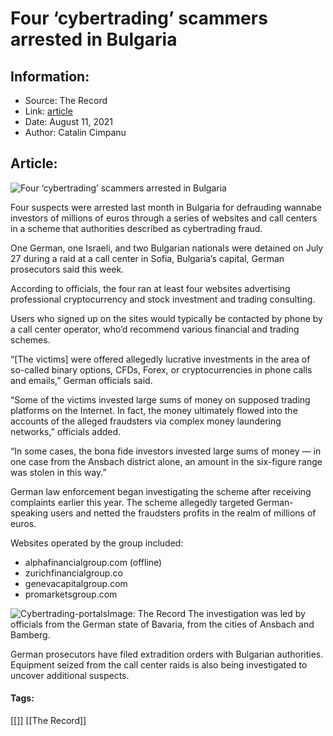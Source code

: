 # Four ‘cybertrading’ scammers arrested in Bulgaria
### 

## Information:
+ Source: The Record
+ Link: [article](https://therecord.media/four-cybertrading-scammers-arrested-in-bulgaria/)
+ Date: August 11, 2021
+ Author: Catalin Cimpanu


## Article:
![Four ‘cybertrading’ scammers arrested in Bulgaria](https://therecord.media/wp-content/uploads/2021/08/stocks.jpg)

Four suspects were arrested last month in Bulgaria for defrauding wannabe investors of millions of euros through a series of websites and call centers in a scheme that authorities described as cybertrading fraud.


One German, one Israeli, and two Bulgarian nationals were detained on July 27 during a raid at a call center in Sofia, Bulgaria’s capital, German prosecutors said this week.


According to officials, the four ran at least four websites advertising professional cryptocurrency and stock investment and trading consulting.


Users who signed up on the sites would typically be contacted by phone by a call center operator, who’d recommend various financial and trading schemes.


“[The victims] were offered allegedly lucrative investments in the area of ​​so-called binary options, CFDs, Forex, or cryptocurrencies in phone calls and emails,” German officials said.


“Some of the victims invested large sums of money on supposed trading platforms on the Internet. In fact, the money ultimately flowed into the accounts of the alleged fraudsters via complex money laundering networks,” officials added.


“In some cases, the bona fide investors invested large sums of money — in one case from the Ansbach district alone, an amount in the six-figure range was stolen in this way.”


German law enforcement began investigating the scheme after receiving complaints earlier this year. The scheme allegedly targeted German-speaking users and netted the fraudsters profits in the realm of millions of euros.


Websites operated by the group included:


* alphafinancialgroup.com (offline)
* zurichfinancialgroup.co
* genevacapitalgroup.com
* promarketsgroup.com


![Cybertrading-portals](https://www-therecord.recfut.com/wp-content/uploads/2021/08/Cybertrading-portals-808x1024.jpg)Image: The Record
The investigation was led by officials from the German state of Bavaria, from the cities of Ansbach and Bamberg.


German prosecutors have filed extradition orders with Bulgarian authorities. Equipment seized from the call center raids is also being investigated to uncover additional suspects.





#### Tags:
[[]] [[The Record]]
